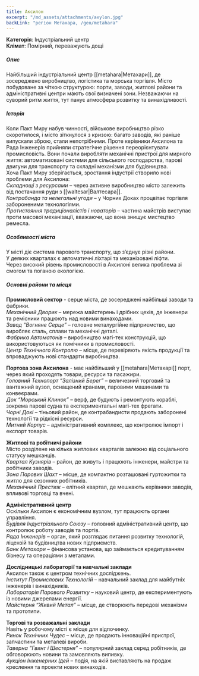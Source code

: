 ```yaml
---
title: Аксилон
excerpt: "/md_assets/attachments/axylon.jpg"
backLink: "регіон Метахара, /geo/metahara"
---
```


**Категорія**: Індустріальний центр  
**Клімат**: Помірний, переважують дощі  

##### Опис
Найбільший індустріальний центр [[metahara|Метахари]], де зосереджено виробництво, логістика та морська торгівля. Місто побудоване за чіткою структурою: порти, заводи, житлові райони та адміністративні центри мають свої визначені зони. Незважаючи на суворий ритм життя, тут панує атмосфера розвитку та винахідливості.  

##### Історія
Коли Пакт Миру набув чинності, військове виробництво різко скоротилося, і місто зіткнулося з кризою: багато заводів, які раніше випускали зброю, стали непотрібними. Проте керівники Аксилона та Рада Інженерів прийняли стратегічне рішення переорієнтувати промисловість. Вони почали виробляти механічні пристрої для мирного життя: автоматизовані системи для сільського господарства, парові двигуни для транспорту та складні механізми для будівництва.  
Хоча Пакт Миру зберігається, зростання індустрії створило нові проблеми для Аксилона:  
  _Складнощі з ресурсами_ – через активне виробництво місто залежить від постачання руди з [[waltesar|Валтесара]].  
  _Контрабанда та нелегальні угоди_ – у Чорних Доках процвітає торгівля забороненими технологіями.  
  _Протистояння традиціоналістів і новаторів_ – частина майстрів виступає проти масової механізації, вважаючи, що вона знищує мистецтво ремесла.  

##### Особливості міста
У місті діє система парового транспорту, що з’єднує різні райони.  
У деяких кварталах є автоматичні ліхтарі та механізовані ліфти.  
Через високий рівень промисловості в Аксилоні велика проблема зі смогом та поганою екологією.   

##### Основні райони та місця
**Промисловий сектор** - cерце міста, де зосереджені найбільші заводи та фабрики.  
_Механічний Дворик_ – мережа майстерень і дрібних цехів, де інженери та ремісники працюють над новими винаходами.  
_Завод “Вогняне Серце”_ – головне металургійне підприємство, що виробляє сталь, сплави та механічні деталі.  
_Фабрика Автоматонів_ – виробництво магі-тех конструкцій, що використовуються як помічники в промисловості.  
_Центр Технічного Контролю_ – місце, де перевіряють якість продукції та впроваджують нові стандарти виробництва.   

**Портова зона Аксилона** - має найбільший у [[metahara|Метахарі]] порт, через який проходять товари, ресурси та пасажири.  
_Головний Технопорт “Залізний Берег”_ – величезний торговий та вантажний вузол, оснащений кранами, паровими машинами та конвеєрами.  
_Док “Морський Клинок”_ – верф, де будують і ремонтують кораблі, зокрема парові судна та експериментальні магі-тех фрегати.  
_Чорні Докі_ – тіньовий район, де контрабандисти продають заборонені технології та рідкісні ресурси.  
_Митний Корпус_ – адміністративний комплекс, що контролює імпорт і експорт товарів.  

**Житлові та робітничі райони**  
Місто розділене на кілька житлових кварталів залежно від соціального статусу мешканців.  
_Квартал Кузнярів_ – район, де живуть і працюють інженери, майстри та робітники заводів.  
_Зона Парових Шахт_ – місце, де компактно розташовані гуртожитки та житло для сезонних робітників.  
_Механічний Престиж_ – елітний квартал, де мешкають керівники заводів, впливові торговці та вчені.  

**Адміністративний центр**  
Оскільки Аксилон є економічним вузлом, тут працюють органи управління.  
_Будівля Індустріального Союзу_ – головний адміністративний центр, що контролює роботу заводів та портів.  
_Рада Інженерів_ – орган, який розглядає питання розвитку технологій, ліцензій та будівництва нових підприємств.  
_Банк Метахари_ – фінансова установа, що займається кредитуванням бізнесу та операціями з металами.  

**Дослідницькі лабораторії та навчальні заклади**  
Аксилон також є центром технічних досліджень.  
_Інститут Промислових Технологій_ – навчальний заклад для майбутніх інженерів і винахідників.  
_Лабораторія Парового Розвитку_ – науковий центр, де експериментують із новими джерелами енергії.  
_Майстерня “Живий Метал”_ – місце, де створюють передові механізми та прототипи.  

**Торгові та розважальні заклади**  
Навіть у робочому місті є місце для відпочинку.  
_Ринок Технічних Чудес_ – місце, де продають інноваційні пристрої, запчастини та металеві вироби.  
_Таверна “Гвинт і Шестерня”_ – популярний заклад серед робітників, де обговорюють новини та замовляють випивку.  
_Аукціон Інженерних Ідей_ – подія, на якій виставляють на продаж креслення та проекти нових винаходів.  
